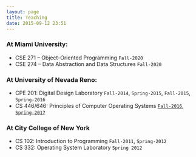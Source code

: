 ```yaml
---
layout: page
title: Teaching
date: 2015-09-12 23:51
---
```

### At Miami University:
- CSE 271 – Object-Oriented Programming `Fall-2020`
- CSE 274 – Data Abstraction and Data Structures `Fall-2020`

### At University of Nevada Reno:
- CPE 201: Digital Design Laboratory `Fall-2014`, `Spring-2015`, `Fall-2015`, `Spring-2016`
- CS 446/646: Principles of Computer Operating Systems [`Fall-2016`](cs446-646-fall-2016.html), [`Spring-2017`](cs446-646-spring-2017.html)

### At City College of New York
- CS 102: Introduction to Programming  `Fall-2011`, `Spring-2012`
- CS 332: Operating System Laboratory `Spring 2012`
